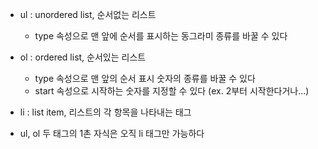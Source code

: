 - ul : unordered list, 순서없는 리스트
	- type 속성으로 맨 앞에 순서를 표시하는 동그라미 종류를 바꿀 수 있다
- ol : ordered list, 순서있는 리스트
	- type 속성으로 맨 앞의 순서 표시 숫자의 종류를 바꿀 수 있다
	- start 속성으로 시작하는 숫자를 지정할 수 있다 (ex. 2부터 시작한다거나...)
- li : list item, 리스트의 각 항목을 나타내는 태그

- ul, ol 두 태그의 1촌 자식은 오직 li 태그만 가능하다



